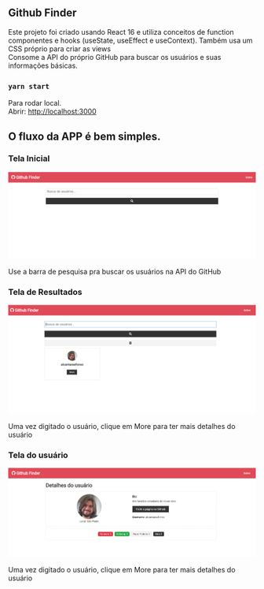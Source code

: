## Github Finder

Este projeto foi criado usando React 16 e utiliza conceitos de function componentes e hooks (useState, useEffect e useContext). Também usa um CSS próprio para criar as views <br />
Consome a API do próprio GitHub para buscar os usuários e suas informações básicas.

### `yarn start`

Para rodar local.<br />
Abrir: [http://localhost:3000](http://localhost:3000)

## O fluxo da APP é bem simples.

### Tela Inicial

![Tela inicial](src/assets/img/telaInicial.PNG)

Use a barra de pesquisa pra buscar os usuários na API do GitHub

### Tela de Resultados

![Tela dois](src/assets/img/teladois.PNG)

Uma vez digitado o usuário, clique em More para ter mais detalhes do usuário

### Tela do usuário

![Tela três](src/assets/img/telatres.PNG)

Uma vez digitado o usuário, clique em More para ter mais detalhes do usuário

